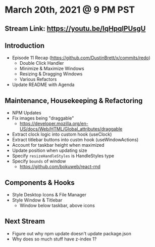 # March 20th, 2021 @ 9 PM PST

## Stream Link: https://youtu.be/IqHpqlPUsgU

## Introduction

- Episode 11 Recap (https://github.com/DustinBrett/x/commits/redo)
  - Double Click Handler
  - Minimize & Maximize Windows
  - Resizing & Dragging Windows
  - Various Refactors
- Update README with Agenda

## Maintenance, Housekeeping & Refactoring

- NPM Updates
- Fix images being "draggable"
  - https://developer.mozilla.org/en-US/docs/Web/HTML/Global_attributes/draggable
- Extract clock logic into custom hook (useClock)
- Extract titlebar buttons into custm hook (useWindowActions)
- Account for taskbar height when maximized
- Update position when updating size
- Specify `resizeHandleStyles` is HandleStyles type
- Specify `bounds` of window
  - https://github.com/bokuweb/react-rnd

## Components & Hooks

- Style Desktop Icons & File Manager
- Style Window & Titlebar
  - Window below taskbar, above icons

## Next Stream

- Figure out why npm update doesn't update package.json
- Why does so much stuff have z-index 1?

